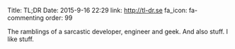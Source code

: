 Title: TL;DR
Date: 2015-9-16 22:29
link: http://tl-dr.se
fa_icon: fa-commenting
order: 99


The ramblings of a sarcastic developer, engineer and geek. And also stuff. I like stuff.
